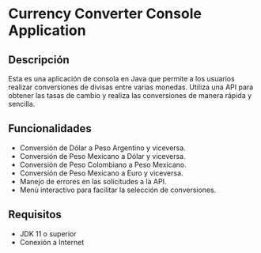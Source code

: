 # Currency Converter Console Application

## Descripción
Esta es una aplicación de consola en Java que permite a los usuarios realizar conversiones de divisas entre varias monedas. Utiliza una API para obtener las tasas de cambio y realiza las conversiones de manera rápida y sencilla.

## Funcionalidades
- Conversión de Dólar a Peso Argentino y viceversa.
- Conversión de Peso Mexicano a Dólar y viceversa.
- Conversión de Peso Colombiano a Peso Mexicano.
- Conversión de Peso Mexicano a Euro y viceversa.
- Manejo de errores en las solicitudes a la API.
- Menú interactivo para facilitar la selección de conversiones.

## Requisitos
- JDK 11 o superior
- Conexión a Internet
